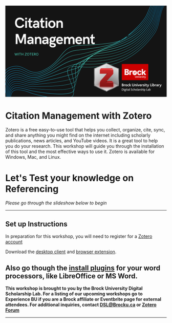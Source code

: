 ![Tool Logo](Citation-Management.png)


# Citation Management with Zotero
Zotero is a free easy-to-use tool that helps you collect, organize, cite, sync, and share anything you might find on the internet including scholarly publications, news articles, and YouTube videos. It is a great tool to help you do your research. This workshop will guide you through the installation of this tool and the most effective ways to use it. Zotero is available for Windows, Mac, and Linux.

# Let's Test your knowledge on Referencing
*Please go through the slideshow below to begin*

---

## Set up Instructions

In preparation for this workshop, you will need to register for a [Zotero account](https://www.zotero.org/user/register)

Download the [desktop client](https://www.zotero.org/support/installation) and [browser extension](https://www.zotero.org/download/).

Also go though the [install plugins](https://www.zotero.org/support/word_processor_plugin_manual_installation) for your word processors, like LibreOffice or MS Word.
----

**This workshop is brought to you by the Brock University Digital Scholarship Lab. For a listing of our upcoming workshops go to Experience BU if you are a Brock affiliate or Eventbrite page for external attendees. For additional inquiries, contact DSL@Brocku.ca or [Zotero Forum](https://forums.zotero.org/discussion/81783/contact)**

----
